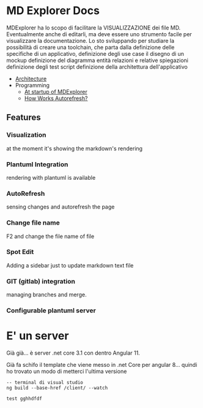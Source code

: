 # MD Explorer Docs
MDExplorer ha lo scopo di facilitare la VISUALIZZAZIONE dei file MD.
Eventualmente anche di editarli, ma deve essere uno strumento facile per visualizzare 
la documentazione. Lo sto sviluppando per studiare la possibilità di creare una
toolchain, che parta dalla 
definizione delle specifiche di un applicativo,
definizione degli use case
il disegno di un mockup
definizione del diagramma entità relazioni e relative spiegazioni
definizione degli test script
definizione della architettura dell'applicativo
* [Architecture](Architecture/MainArchitecture.md)
* Programming
	* [At startup of MDExplorer](Programming/MDExplorer.Service/startup.md)
	* [How Works Autorefresh?](Programming/MDExplorer.Service/HowWorksAutoRefresh.md)

## Features
### Visualization
at the moment it's showing the markdown's rendering
### Plantuml Integration
rendering with plantuml is available
### AutoRefresh
sensing changes and autorefresh the page
### Change file name
F2 and change the file name of file
### Spot Edit 
Adding a sidebar just to update markdown text file
### GIT (gitlab) integration
managing branches and merge.
### Configurable plantuml server




# E' un server

Già già... è server .net core 3.1 con dentro Angular 11.

Già fa schifo il template che viene messo in .net Core per angular 8... quindi ho trovato un modo di metterci l'ultima versione

```Code
-- terminal di visual studio
ng build --base-href /client/ --watch

test gghhdfdf

```
